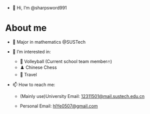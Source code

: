 - 👋 Hi, I’m @sharpsword991

# About me
- 📖 Major in mathematics @SUSTech


- 👀 I’m interested in:
   
   - 🏐 Volleyball (Current school team member🔥)
   - ♟️ Chinese Chess
   - 🌄 Travel
    

- 📫 How to reach me:
   - (Mainly use)University Email: 12311501@mail.sustech.edu.cn
  
   - Personal Email: hlYe0507@gmail.com





<!---
sharpsword991/sharpsword991 is a ✨ special ✨ repository because its `README.md` (this file) appears on your GitHub profile.
You can click the Preview link to take a look at your changes.
--->
